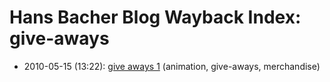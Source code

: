 # Hans Bacher Blog Wayback Index: give-aways

* 2010-05-15 (13:22): [give aways 1](https://web.archive.org/web/https://one1more2time3.wordpress.com/2010/05/15/give-aways-1/) (animation, give-aways, merchandise)